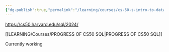 ```yaml
---
{"dg-publish":true,"permalink":"/learning/courses/cs-50-s-intro-to-databases-with-sql/","tags":["Courses"],"created":"2023-12-26T19:14:00","updated":"2024-04-03 07:56"}
---
```


https://cs50.harvard.edu/sql/2024/

[[LEARNING/Courses/PROGRESS OF CS50 SQL\|PROGRESS OF CS50 SQL]]

Currently working